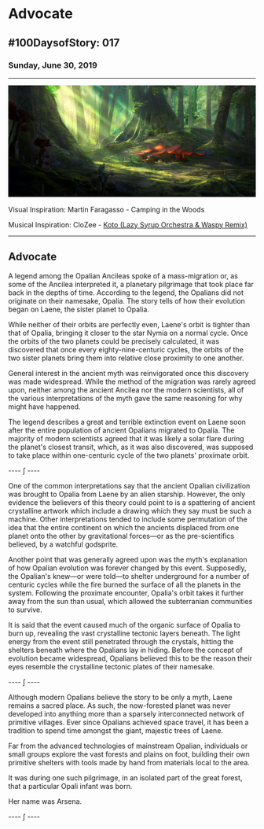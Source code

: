 # Advocate

## #100DaysofStory: 017

### Sunday, June 30, 2019

---

![Advocate Visual Inspiration by Martin Faragasso](advocate.jpg)

Visual Inspiration: Martin Faragasso - Camping in the Woods

Musical Inspiration: CloZee - [Koto (Lazy Syrup Orchestra & Waspy Remix)](https://open.spotify.com/track/71GsJ9KKmLZNAEoSzOVzuk)

---

## Advocate

A legend among the Opalian Ancileas spoke of a mass-migration or, as some of the Ancilea interpreted it, a planetary pilgrimage that took place far back in the depths of time. According to the legend, the Opalians did not originate on their namesake, Opalia. The story tells of how their evolution began on Laene, the sister planet to Opalia.

While neither of their orbits are perfectly even, Laene's orbit is tighter than that of Opalia, bringing it closer to the star Nymia on a normal cycle. Once the orbits of the two planets could be precisely calculated, it was discovered that once every eighty-nine-centuric cycles, the orbits of the two sister planets bring them into relative close proximity to one another.

General interest in the ancient myth was reinvigorated once this discovery was made widespread. While the method of the migration was rarely agreed upon, neither among the ancient Ancilea nor the modern scientists, all of the various interpretations of the myth gave the same reasoning for why might have happened.

The legend describes a great and terrible extinction event on Laene soon after the entire population of ancient Opalians migrated to Opalia. The majority of modern scientists agreed that it was likely a solar flare during the planet's closest transit, which, as it was also discovered, was supposed to take place within one-centuric cycle of the two planets' proximate orbit.

---- ∫ ----

One of the common interpretations say that the ancient Opalian civilization was brought to Opalia from Laene by an alien starship. However, the only evidence the believers of this theory could point to is a spattering of ancient crystalline artwork which include a drawing which they say must be such a machine. Other interpretations tended to include some permutation of the idea that the entire continent on which the ancients displaced from one planet onto the other by gravitational forces—or as the pre-scientifics believed, by a watchful godsprite.

Another point that was generally agreed upon was the myth's explanation of how Opalian evolution was forever changed by this event. Supposedly, the Opalian's knew—or were told—to shelter underground for a number of centuric cycles while the fire burned the surface of all the planets in the system. Following the proximate encounter, Opalia's orbit takes it further away from the sun than usual, which allowed the subterranian communities to survive.

It is said that the event caused much of the organic surface of Opalia to burn up, revealing the vast crystalline tectonic layers beneath. The light energy from the event still penetrated through the crystals, hitting the shelters beneath where the Opalians lay in hiding. Before the concept of evolution became widespread, Opalians believed this to be the reason their eyes resemble the crystalline tectonic plates of their namesake.

---- ∫ ----

Although modern Opalians believe the story to be only a myth, Laene remains a sacred place. As such, the now-forested planet was never developed into anything more than a sparsely interconnected network of primitive villages. Ever since Opalians achieved space travel, it has been a tradition to spend time amongst the giant, majestic trees of Laene.

Far from the advanced technologies of mainstream Opalian, individuals or small groups explore the vast forests and plains on foot, building their own primitive shelters with tools made by hand from materials local to the area.

It was during one such pilgrimage, in an isolated part of the great forest, that a particular Opali infant was born.

Her name was Arsena.

---- ∫ ----
